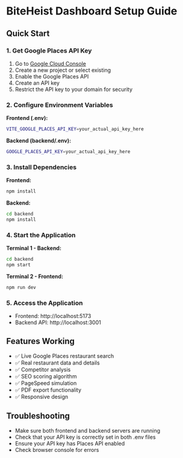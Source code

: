 # BiteHeist Dashboard Setup Guide

## Quick Start

### 1. Get Google Places API Key
1. Go to [Google Cloud Console](https://console.cloud.google.com/)
2. Create a new project or select existing
3. Enable the Google Places API
4. Create an API key
5. Restrict the API key to your domain for security

### 2. Configure Environment Variables

**Frontend (.env):**
```bash
VITE_GOOGLE_PLACES_API_KEY=your_actual_api_key_here
```

**Backend (backend/.env):**
```bash
GOOGLE_PLACES_API_KEY=your_actual_api_key_here
```

### 3. Install Dependencies

**Frontend:**
```bash
npm install
```

**Backend:**
```bash
cd backend
npm install
```

### 4. Start the Application

**Terminal 1 - Backend:**
```bash
cd backend
npm start
```

**Terminal 2 - Frontend:**
```bash
npm run dev
```

### 5. Access the Application
- Frontend: http://localhost:5173
- Backend API: http://localhost:3001

## Features Working
- ✅ Live Google Places restaurant search
- ✅ Real restaurant data and details
- ✅ Competitor analysis
- ✅ SEO scoring algorithm
- ✅ PageSpeed simulation
- ✅ PDF export functionality
- ✅ Responsive design

## Troubleshooting
- Make sure both frontend and backend servers are running
- Check that your API key is correctly set in both .env files
- Ensure your API key has Places API enabled
- Check browser console for errors